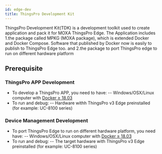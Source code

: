 ```yaml
---
id: edge-dev
title: ThingsPro Development Kit
---
```


ThingsPro Development Kit(TDK) is a development toolkit used to create application and pack it for MOXA ThingsPro Edge. The Application includes 1.the package called MPKG (MOXA package), which is extended Docker and Docker Compose. Software that published by Docker now is easily to publish to ThingsPro Edge too. and 2.the package to port ThingsPro edge to run on different hardware platform

## Prerequisite
### ThingsPro APP Development

- To develop a ThingsPro APP, you need to have:
-- Windows/OSX/Linux computer with [Docker ≥ 18.03](https://docs.docker.com/install/)
- To run and debug:
-- Hardware withh ThingsPro v3 Edge preinstalled (for example: UC-8100 series)

### Device Management Development
- To port ThingsPro Edge to run on different hardware platform, you need have:
-- Windows/OSX/Linux computer with [Docker ≥ 18.03](https://docs.docker.com/install/)
- To run and debug:
-- The target hardware with ThingsPro v3 Edge preinstalled (for example: UC-8100 series)

